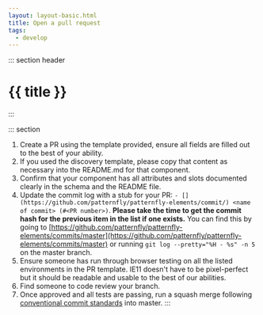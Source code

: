 ```yaml
---
layout: layout-basic.html
title: Open a pull request
tags:
  - develop
---
```


::: section header
# {{ title }}
:::

::: section
1. Create a PR using the template provided, ensure all fields are filled out to the best of your ability.
2. If you used the discovery template, please copy that content as necessary into the README.md for that component.
3. Confirm that your component has all attributes and slots documented clearly in the schema and the README file.
4. Update the commit log with a stub for your PR: `- [](https://github.com/patternfly/patternfly-elements/commit/) <name of commit> (#<PR number>)`.  **Please take the time to get the commit hash for the previous item in the list if one exists.**  You can find this by going to [https://github.com/patternfly/patternfly-elements/commits/master](https://github.com/patternfly/patternfly-elements/commits/master) or running `git log --pretty="%H - %s" -n 5` on the master branch.
5. Ensure someone has run through browser testing on all the listed environments in the PR template.  IE11 doesn't have to be pixel-perfect but it should be readable and usable to the best of our abilities.
6. Find someone to code review your branch.
7. Once approved and all tests are passing, run a squash merge following [conventional commit standards](https://www.conventionalcommits.org) into master.
:::